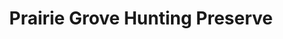 ---
title: "Prairie Grove Hunting Preserve"
url: /brazil/prairie-grove-hunting-preserve/
shop: Jagd
---